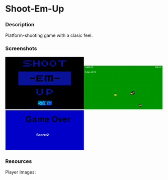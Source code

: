 <h1>Shoot-Em-Up</h1>

<h3>Description</h3>
<p>Platform-shooting game with a clasic feel.</p>

<h3>Screenshots</h3>
<img src = 'https://github.com/jflores7077/ShootEmUp/blob/master/ShootEmUp/start.PNG' width = '250px' ></img><img src = 'https://github.com/jflores7077/ShootEmUp/blob/master/ShootEmUp/game.PNG' width = '250px' > </img><img src = 'https://github.com/jflores7077/ShootEmUp/blob/master/ShootEmUp/end.PNG' width = '250px' > </img>

<h3>Resources</h3>
<p>Player Images:</p>
